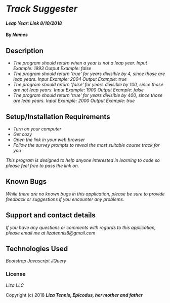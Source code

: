 # _Track Suggester_

#### _Leap Year: Link 8/10/2018_

#### By _**Names**_

## Description

* _The program should return when a year is not a leap year.
Input Example: 1993
Output Example: false_
* _The program should return 'true' for years divisible by 4, since those are leap years.
Input Example: 2004
Output Example: true_
* _The program should return 'false' for years divisible by 100, since those are not leap years.
Input Example: 1900
Output Example: false_
* _The program should return 'true' for years divisible by 400, since those are leap years.
Input Example: 2000
Output Example: true_

## Setup/Installation Requirements

* _Turn on your computer_
* _Get cozy_
* _Open the link in your web browser_
* _Follow the survey prompts to reveal the most suitable course track for you_

_This program is designed to help anyone interested in learning to code so please feel free to pass the link on._

## Known Bugs

_While there are no known bugs in this application, please be sure to provide feedback or suggestions if you encounter any problems._

## Support and contact details

_If you have any questions or comments with regards to this application, please email me at lizatennis8@gmail.com_

## Technologies Used

_Bootstrap_
_Javascript_
_JQuery_

### License

*Liza LLC*

Copyright (c) 2018 **_Liza Tennis, Epicodus, her mother and father_**

